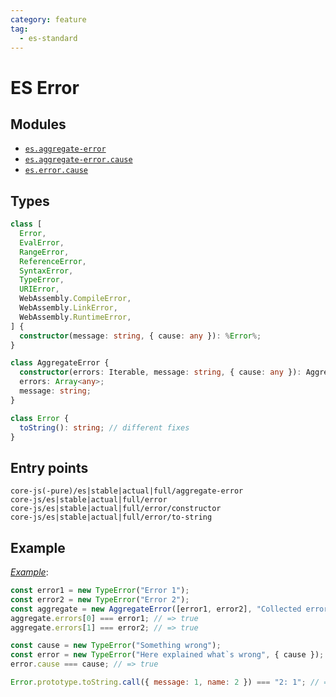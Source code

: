 ```yaml
---
category: feature
tag:
  - es-standard
---
```


# ES Error

## Modules

- [`es.aggregate-error`](https://github.com/zloirock/core-js/blob/master/packages/core-js/modules/es.aggregate-error.js)
- [`es.aggregate-error.cause`](https://github.com/zloirock/core-js/blob/master/packages/core-js/modules/es.aggregate-error.cause.js)
- [`es.error.cause`](https://github.com/zloirock/core-js/blob/master/packages/core-js/modules/es.error.cause.js)

## Types

```ts
class [
  Error,
  EvalError,
  RangeError,
  ReferenceError,
  SyntaxError,
  TypeError,
  URIError,
  WebAssembly.CompileError,
  WebAssembly.LinkError,
  WebAssembly.RuntimeError,
] {
  constructor(message: string, { cause: any }): %Error%;
}

class AggregateError {
  constructor(errors: Iterable, message: string, { cause: any }): AggregateError;
  errors: Array<any>;
  message: string;
}

class Error {
  toString(): string; // different fixes
}
```

## Entry points

```
core-js(-pure)/es|stable|actual|full/aggregate-error
core-js/es|stable|actual|full/error
core-js/es|stable|actual|full/error/constructor
core-js/es|stable|actual|full/error/to-string
```

## Example

[_Example_](https://is.gd/1SufcH):

```js
const error1 = new TypeError("Error 1");
const error2 = new TypeError("Error 2");
const aggregate = new AggregateError([error1, error2], "Collected errors");
aggregate.errors[0] === error1; // => true
aggregate.errors[1] === error2; // => true

const cause = new TypeError("Something wrong");
const error = new TypeError("Here explained what`s wrong", { cause });
error.cause === cause; // => true

Error.prototype.toString.call({ message: 1, name: 2 }) === "2: 1"; // => true
```
